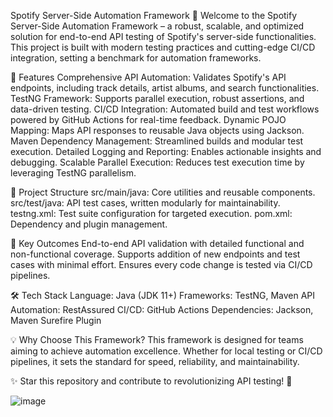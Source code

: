 Spotify Server-Side Automation Framework 🎵
Welcome to the Spotify Server-Side Automation Framework – a robust, scalable, and optimized solution for end-to-end API testing of Spotify's server-side functionalities. This project is built with modern testing practices and cutting-edge CI/CD integration, setting a benchmark for automation frameworks.

🚀 Features
Comprehensive API Automation: Validates Spotify's API endpoints, including track details, artist albums, and search functionalities.
TestNG Framework: Supports parallel execution, robust assertions, and data-driven testing.
CI/CD Integration: Automated build and test workflows powered by GitHub Actions for real-time feedback.
Dynamic POJO Mapping: Maps API responses to reusable Java objects using Jackson.
Maven Dependency Management: Streamlined builds and modular test execution.
Detailed Logging and Reporting: Enables actionable insights and debugging.
Scalable Parallel Execution: Reduces test execution time by leveraging TestNG parallelism.

📂 Project Structure
src/main/java: Core utilities and reusable components.
src/test/java: API test cases, written modularly for maintainability.
testng.xml: Test suite configuration for targeted execution.
pom.xml: Dependency and plugin management.


🎯 Key Outcomes
End-to-end API validation with detailed functional and non-functional coverage.
Supports addition of new endpoints and test cases with minimal effort.
Ensures every code change is tested via CI/CD pipelines.

🛠️ Tech Stack
Language: Java (JDK 11+)
Frameworks: TestNG, Maven
API Automation: RestAssured
CI/CD: GitHub Actions
Dependencies: Jackson, Maven Surefire Plugin

💡 Why Choose This Framework?
This framework is designed for teams aiming to achieve automation excellence. Whether for local testing or CI/CD pipelines, it sets the standard for speed, reliability, and maintainability.

✨ Star this repository and contribute to revolutionizing API testing! 🎉

![image](https://github.com/user-attachments/assets/eebe0a3c-ef54-4bd9-9232-33a8a955c45b)


